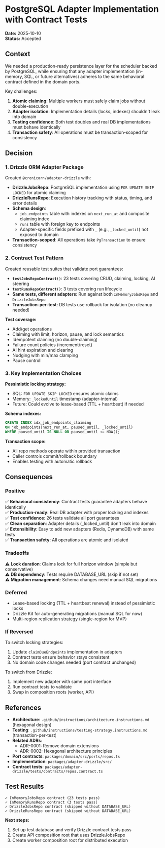 # PostgreSQL Adapter Implementation with Contract Tests

**Date:** 2025-10-10  
**Status:** Accepted

## Context

We needed a production-ready persistence layer for the scheduler backed by PostgreSQL, while ensuring that any adapter implementation (in-memory, SQL, or future alternatives) adheres to the same behavioral contract defined in the domain ports.

Key challenges:
1. **Atomic claiming**: Multiple workers must safely claim jobs without double-execution
2. **Adapter isolation**: Implementation details (locks, indexes) shouldn't leak into domain
3. **Testing confidence**: Both test doubles and real DB implementations must behave identically
4. **Transaction safety**: All operations must be transaction-scoped for consistency

## Decision

### 1. Drizzle ORM Adapter Package

Created `@cronicorn/adapter-drizzle` with:

- **DrizzleJobsRepo**: PostgreSQL implementation using `FOR UPDATE SKIP LOCKED` for atomic claiming
- **DrizzleRunsRepo**: Execution history tracking with status, timing, and error details
- **Schema design**:
  - `job_endpoints` table with indexes on `next_run_at` and composite claiming index
  - `runs` table with foreign key to endpoints
  - Adapter-specific fields prefixed with `_` (e.g., `_locked_until`) not exposed to domain
- **Transaction-scoped**: All operations take `PgTransaction` to ensure consistency

### 2. Contract Test Pattern

Created reusable test suites that validate port guarantees:

- **`testJobsRepoContract()`**: 23 tests covering CRUD, claiming, locking, AI steering
- **`testRunsRepoContract()`**: 3 tests covering run lifecycle
- **Same tests, different adapters**: Run against both `InMemoryJobsRepo` and `DrizzleJobsRepo`
- **Transaction-per-test**: DB tests use rollback for isolation (no cleanup needed)

**Test coverage:**
- Add/get operations
- Claiming with limit, horizon, pause, and lock semantics
- Idempotent claiming (no double-claiming)
- Failure count policies (increment/reset)
- AI hint expiration and clearing
- Nudging with min/max clamping
- Pause control

### 3. Key Implementation Choices

**Pessimistic locking strategy:**
- SQL: `FOR UPDATE SKIP LOCKED` ensures atomic claims
- Memory: `_lockedUntil` timestamp (adapter-internal)
- Future: Could evolve to lease-based (TTL + heartbeat) if needed

**Schema indexes:**
```sql
CREATE INDEX idx_job_endpoints_claiming 
ON job_endpoints(next_run_at, paused_until, _locked_until) 
WHERE paused_until IS NULL OR paused_until <= NOW();
```

**Transaction scope:**
- All repo methods operate within provided transaction
- Caller controls commit/rollback boundary
- Enables testing with automatic rollback

## Consequences

### Positive

✅ **Behavioral consistency**: Contract tests guarantee adapters behave identically  
✅ **Production-ready**: Real DB adapter with proper locking and indexes  
✅ **Test confidence**: 26 tests validate all port guarantees  
✅ **Clean separation**: Adapter details (_locked_until) don't leak into domain  
✅ **Extensibility**: Easy to add new adapters (Redis, DynamoDB) with same tests  
✅ **Transaction safety**: All operations are atomic and isolated  

### Tradeoffs

⚠️ **Lock duration**: Claims lock for full horizon window (simple but conservative)  
⚠️ **DB dependency**: Tests require DATABASE_URL (skip if not set)  
⚠️ **Migration management**: Schema changes need manual SQL migrations  

### Deferred

- Lease-based locking (TTL + heartbeat renewal) instead of pessimistic locks
- Drizzle Kit for auto-generating migrations (manual SQL for now)
- Multi-region replication strategy (single-region for MVP)

### If Reversed

To switch locking strategies:
1. Update `claimDueEndpoints` implementation in adapters
2. Contract tests ensure behavior stays consistent
3. No domain code changes needed (port contract unchanged)

To switch from Drizzle:
1. Implement new adapter with same port interface
2. Run contract tests to validate
3. Swap in composition roots (worker, API)

## References

- **Architecture**: `.github/instructions/architecture.instructions.md` (hexagonal design)
- **Testing**: `.github/instructions/testing-strategy.instructions.md` (transaction-per-test)
- **Related ADRs**: 
  - ADR-0001: Remove domain extensions
  - ADR-0002: Hexagonal architecture principles
- **Port contracts**: `packages/domain/src/ports/repos.ts`
- **Implementation**: `packages/adapter-drizzle/src/`
- **Contract tests**: `packages/adapter-drizzle/tests/contracts/repos.contract.ts`

## Test Results

```
✓ InMemoryJobsRepo contract (23 tests pass)
✓ InMemoryRunsRepo contract (3 tests pass)
✓ DrizzleJobsRepo contract (skipped without DATABASE_URL)
✓ DrizzleRunsRepo contract (skipped without DATABASE_URL)
```

**Next steps:**
1. Set up test database and verify Drizzle contract tests pass
2. Create API composition root that uses DrizzleJobsRepo
3. Create worker composition root for distributed execution

